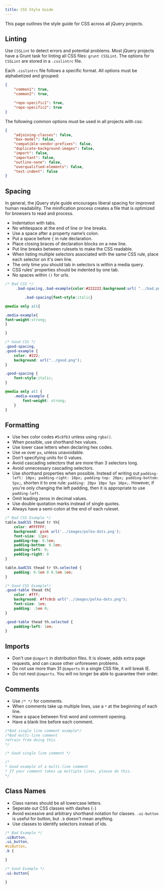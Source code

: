 ```yaml
---
title: CSS Style Guide
---
```


This page outlines the style guide for CSS across all jQuery projects.

## Linting

Use `CSSLint` to detect errors and potential problems. Most jQuery projects have a Grunt task for linting all CSS files: `grunt CSSLint`. The options for `CSSLint` are stored in a `.csslintrc` file.

Each `.csslintrc` file follows a specific format. All options must be alphabetized and grouped:

```json
{
	"common1": true,
	"common2": true,

	"repo-specific1": true,
	"repo-specific2": true
}
```

The following common options must be used in all projects with css:

```json
{
	"adjoining-classes": false,
	"box-model": false,
	"compatible-vendor-prefixes": false,
	"duplicate-background-images": false,
	"import": false,
	"important": false,
	"outline-none": false,
	"overqualified-elements": false,
	"text-indent": false
}
```

## Spacing

In general, the jQuery style guide encourages liberal spacing for improved human readability. The minification process creates a file that is optimized for browsers to read and process.

- Indentation with tabs.
- No whitespace at the end of line or line breaks.
- Use a space after a property name’s colon.
- Put a space before `{` in rule declaration.
- Place closing braces of declaration blocks on a new line.
- Put line breaks between rulesets to make the CSS readable.
- When listing multiple selectors associated with the same CSS rule, place each selector on it's own line.
- The only time you should tab in selectors is within a media query.
- CSS rules' properties should be indented by one tab.
- No spaces within `()` for urls.

```css
/* Bad CSS */
	 .bad-spacing,.bad-example{color:#222222;background:url( "../bad.png" );}

		 .bad-spacing{font-style:italic}

@media only all{

.media-example{
font-weight:strong;
}  

}

/* Good CSS */
.good-spacing,
.good-example {
	color: #222;
	background: url("../good.png");
}

.good-spacing {
	font-style:italic;
}

@media only all {
	.media-example {
		font-weight: strong;
	}
}
```

## Formatting

 - Use hex color codes `#5c8fb3` unless using `rgba()`.
 - When possible, use shorthand hex values.
 - Use lower case letters when declaring hex codes.
 - Use `em` over `px`, unless unavoidable.
 - Don't specifying units for 0 values.
 - Avoid cascading selectors that are more than 3 selectors long.
 - Avoid unnecessary cascading selectors.
 - Use shorthand properties when possible.  Instead of writing out `padding-left: 10px; padding-right: 10px; padding-top: 20px; padding-bottom: 5px;`, shorten it to one rule: `padding: 20px 10px 5px 10px;`.  However, if you're only changing the left padding, then it is appropriate to use `padding-left`. 
 - Omit leading zeros in decimal values.
 - Use double quotation marks instead of single quotes.
 - Always have a semi-colon at the end of each ruleset.


```css
/* Bad CSS Example */
table.badCSS thead tr th{
	color: #FFFFFF;
	background: pink url('../images/polka-dots.png');
	font-size: 12px;
	padding-top: 0.5em;
	padding-bottom: 0.5em;
	padding-left: 0;
	padding-right: 0
}

table.badCSS thead tr th.selected {
	padding: 0.5em 0 0.5em 1em;
}

/* Good CSS Example*/
.good-table thead th{
	color: #fff;
	background: #ffc0cb url("../images/polka-dots.png");
	font-size: 1em;
	padding: .5em 0;
}

.good-table thead th.selected {
	padding-left: 1em;
}
```

## Imports

- Don't use `@import` in distribution files. It is slower, adds extra page requests, and can cause other unforeseen problems.
- Do not use more than 31 `@imports` in a single CSS file, it will break IE.
- Do not nest `@imports`.  You will no longer be able to guarantee their order.

## Comments

- Use `/* */` for comments.
- When comments take up multiple lines, use a `*` at the beginning of each line.
- Have a space between first word and comment opening.
- Have a blank line before each comment.

```css
/*Bad single line comment example*/
/*Bad multi-line comment
refrain from doing this
*/

/* Good single line comment */

/*
* Good example of a multi-line comment
* If your comment takes up multiple lines, please do this.
*/
```

## Class Names

- Class names should be all lowercase letters.
- Seperate out CSS classes with dashes (`-`)
- Avoid excessive and arbitrary shorthand notation for classes. `.ui-button` is useful for button, but `.b` doesn't mean anything.
- Use classes to identify selectors instead of ids.

```css
/* Bad Example */
.uiButton,
.ui_button,
#uiButton,
.b {

}

/* Good Example */
.ui-button{

}
```